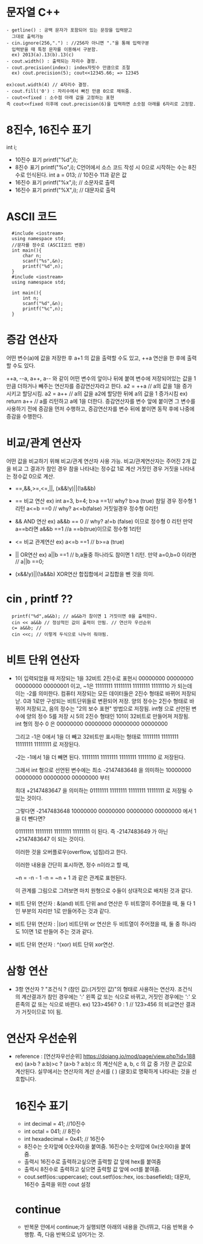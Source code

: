 # 문자열 C++
```
- getline() : 공백 문자가 포함되어 있는 문장을 입력받고
  그대로 출력가능
- cin.ignore(256,".") : //256자 아니면 "."을 통해 입력구분
  입력받을 때 특정 문자를 이용해서 구분함.
  ex) 2013(a).13(b).13(c)
- cout.width() : 출력되는 자리수 결정.
- cout.precision(index): index자릿수 만큼으로 조절 
  ex) cout.precision(5); cout<<12345.66; => 12345

ex)cout.width(4) // 4자리수 결정.
- cout.fill('0') : 자리수에서 빠진 만큼 0으로 채워줌.
- cout<<fixed : 소수점 아래 값을 고정하는 표현
즉 cout<<fixed 이후에 cout.precision(6)을 입력하면 소숫점 아래를 6자리로 고정함.
```

# 8진수, 16진수 표기
int i;
- 10진수 표기 printf("%d",i);
- 8진수 표기 printf("%o",i);
  C언어에서 소스 코드 작성 시 0으로 시작하는 수는 8진수로 인식된다. int a = 013; // 10진수 11과 같은 값
- 16진수 표기 printf("%x",i); // 소문자로 출력
- 16진수 표기 printf("%X",i); // 대문자로 출력

# ASCII 코드
```
  #include <iostream>
  using namespace std;
  //문자를 정수로 (ASCII코드 변환)
  int main(){
      char n;
      scanf("%s",&n);
      printf("%d",n);
  }
  #include <iostream>
  using namespace std;

  int main(){
      int n;
      scanf("%d",&n);
      printf("%c",n);
  }
```

# 증감 연산자
  어떤 변수(a)에 값을 저장한 후 a+1 의 값을 출력할 수도 있고,
  ++a 연산을 한 후에 출력할 수도 있다.

  ++a, --a, a++, a-- 와 같이 어떤 변수의 앞이나 뒤에 붙여
  변수에 저장되어있는 값을 1만큼 더하거나 빼주는 연산자를 증감연산자라고 한다.
  a2 = ++a // a의 값을 1을 증가시키고 할당시킴.
  a2 = a++ // a의 값을 a2에 할당한 뒤에 a의 값을 1 증가시킴
  ex) return a++ // a를 리턴하고 a에 1을 더한다.
  증감연산자를 변수 앞에 붙이면 그 변수를 사용하기 전에 증감을 먼저 수행하고,
  증감연산자를 변수 뒤에 붙이면 동작 후에 나중에 증감을 수행한다.

# 비교/관계 연산자 
  어떤 값을 비교하기 위해 비교/관계 연산자 사용 가능.
  비교/관계연산자는 주어진 2개 값을 비교 
  그 결과가 참인 경우 참을 나타내는 정수값 1로 계산
  거짓인 경우 거짓을 나타내는 정수값 0으로 계산.
  - ==,&&,>=,<=,||, (x&&!y)||(!a&&b)
  - == 비교 연산
  ex) int a=3, b=4; 
  b>a ==1// why? b>a (true) 참일 경우 정수형 1 리턴
  a<=b ==0 // why? a<=b(false) 거짓일경우 정수형 0리턴
  - && AND 연산
  ex) a&&b == 0 // why? a!=b (false) 이므로 정수형 0 리턴
      만약 a==b라면 a&&b ==1 //a ==b(true)이므로 정수형 1리턴
  - <= 비교 관계연산
  ex) a<=b ==1 // b>=a (true)
  
  - || OR연산
  ex) a||b ==1 // b,a둘중 하나라도 참이면 1 리턴.
  만약 a=0,b=0 이라면 // a||b ==0;

  - (x&&!y)||(!a&&b) XOR연산
  합집합에서 교집합을 뺀 것을 의미.



# cin , printf ??
```
  printf("%d",a&&b); // a&&b가 참이면 1 거짓이면 0을 출력한다.
  cin << a&&b // 정상적인 값이 출력이 안됨. // 연산자 우선순위
  c= a&&b; // 
  cin <<c; // 이렇게 두식으로 나누어 줘야됨.
```

# 비트 단위 연산자
- 1이 입력되었을 때 저장되는 1을 32비트 2진수로 표현시
  00000000 00000000 00000000 00000001 이고,
  ~1은 11111111 11111111 11111111 11111110 가 되는데 이는 -2를 의미한다.
  컴퓨터 저장되는 모든 데이터들은 2진수 형태로 바뀌어 저장되낟.
  0과 1로만 구성되는 비트단위들로 변환되어 저장.
  양의 정수는 2진수 형태로 바뀌어 저장되고, 음의 정수는 "2의 보수 표현" 방법으로 저장됨. int형 으로 선언된 변수에 양의 정수 5를 저장 시 5의 2진수 형태인 101이 32비트로 만들어져 저장됨.
  int 형의 정수 0 은
  00000000 00000000 00000000 00000000

  그리고 -1은 0에서 1을 더 빼고 32비트만 표시하는 형태로
  11111111 11111111 11111111 11111111 로 저장된다.

  -2는 -1에서 1을 더 빼면 된다.
  11111111 11111111 11111111 11111110 로 저장된다.

  그래서 int 형으로 선언된 변수에는 최소 -2147483648 을 의미하는
  10000000 00000000 00000000 00000000 부터

  최대 +2147483647 을 의미하는
  01111111 11111111 11111111 11111111 로 저장될 수 있는 것이다.

  그렇다면 -2147483648
  10000000 00000000 00000000 00000000 에서 1을 더 뺀다면?

  01111111 11111111 11111111 11111111 이 된다.
  즉 -2147483649 가 아닌 +2147483647 이 되는 것이다.

  이러한 것을 오버플로우(overflow, 넘침)라고 한다.

  이러한 내용을 간단히 표시하면, 정수 n이라고 할 때,

  ~n = -n - 1
  -n = ~n + 1 과 같은 관계로 표현된다.

  이 관계를 그림으로 그려보면 마치 원형으로 수들이
  상대적으로 배치된 것과 같다.

- 비트 단위 연산자 : &(and)
  비트 단위 and 연산은 두 비트열이 주어졌을 때,
  둘 다 1인 부분의 자리만 1로 만들어주는 것과 같다.

- 비트 단위 연산자 : |(or)
  비트단위 or 연산은 두 비트열이 주어졌을 때,
  둘 중 하나라도 1이면 1로 만들어 주는 것과 같다.

- 비트 단위 연산자 : ^(xor)
  비트 단위 xor연산.

# 삼항 연산
  - 3항 연산자 ?
  "조건식 ? (참인 값):(거짓인 값)"의 형태로 사용하는 연산자.
  조건식의 계산결과가 참인 경우에는 ':' 왼쪽 값 또는 식으로 바뀌고,
  거짓인 경우에는 ':' 오른족의 값 또는 식으로 바뀐다.
  ex) 123>456? 0 : 1 // 123>456 의 비교연산 결과가 거짓이므로 
  1이 됨.

# 연산자 우선순위
- reference :
[연산자우선순위] https://dojang.io/mod/page/view.php?id=188
  ex) (a>b ? a:b)>c ? (a>b ? a:b):c 의 계산식은
  a, b, c 의 값 중 가장 큰 값으로 계산된다.
  실무에서는 연산자의 계산 순서를 ( ) (괄호)로 명확하게 나타내는 것을 선호합니다.

  # 16진수 표기
  - int decimal = 41; //10진수
  - int octal = 041; // 8진수
  - int hexadecimal = 0x41; // 16진수
  - 8진수는 숫자앞에 0(숫자0)을 붙여줌. 16진수는 숫자압에 0x(숫자0)을 붙여줌.
  - 출력시 16진수로 출력하고싶으면 출력할 값 앞에 hex를 붙여줌
  - 출력시 8진수로 출력하고 싶으면 출력할 값 앞에 oct를 붙여줌.
  - cout.setf(ios::uppercase);
    cout.setf(ios::hex, ios::basefield);
    대문자, 16진수 출력을 위한 cout 설정
  
  # continue
  - 반복문 안에서 continue;가 실행되면 아래의 내용을 건너뛰고, 다음 반복을 수행함.
  즉, 다음 반복으로 넘어가는 것.